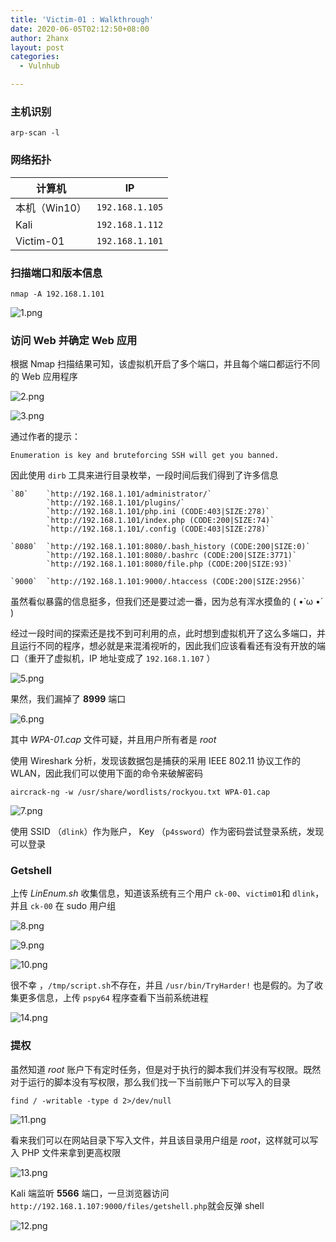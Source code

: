 ```yaml
---
title: 'Victim-01 : Walkthrough'
date: 2020-06-05T02:12:50+08:00
author: 2hanx
layout: post
categories:
  - Vulnhub

---
```

### 主机识别

`arp-scan -l`

### 网络拓扑

| 计算机       | IP              |
| --------- | --------------- |
| 本机（Win10） | `192.168.1.105` |
| Kali      | `192.168.1.112` |
| Victim-01 | `192.168.1.101` |

### 扫描端口和版本信息

`nmap -A 192.168.1.101`

![1.png](https://i.loli.net/2020/06/05/hTAYsLiBx6z9WgG.png) 

### 访问 Web 并确定 Web 应用

根据 Nmap 扫描结果可知，该虚拟机开启了多个端口，并且每个端口都运行不同的 Web 应用程序

![2.png](https://i.loli.net/2020/06/05/xIUXyhjsbRg2oJQ.png) 

![3.png](https://i.loli.net/2020/06/05/x79blMDAwvH6Tdg.png) 

通过作者的提示：

<pre><code class="line-numbers">Enumeration is key and bruteforcing SSH will get you banned.
</code></pre>

因此使用 `dirb` 工具来进行目录枚举，一段时间后我们得到了许多信息

```
`80`	`http://192.168.1.101/administrator/`  
		`http://192.168.1.101/plugins/`  
		`http://192.168.1.101/php.ini (CODE:403|SIZE:278)`  
		`http://192.168.1.101/index.php (CODE:200|SIZE:74)`  
		`http://192.168.1.101/.config (CODE:403|SIZE:278)`  
		
`8080` 	`http://192.168.1.101:8080/.bash_history (CODE:200|SIZE:0)`  
		`http://192.168.1.101:8080/.bashrc (CODE:200|SIZE:3771)`  
		`http://192.168.1.101:8080/file.php (CODE:200|SIZE:93)`  

`9000`  `http://192.168.1.101:9000/.htaccess (CODE:200|SIZE:2956)`  
```

虽然看似暴露的信息挺多，但我们还是要过滤一番，因为总有浑水摸鱼的 ( •̀ ω •́ )

经过一段时间的探索还是找不到可利用的点，此时想到虚拟机开了这么多端口，并且运行不同的程序，想必就是来混淆视听的，因此我们应该看看还有没有开放的端口（重开了虚拟机，IP 地址变成了 `192.168.1.107` ）

![5.png](https://i.loli.net/2020/06/05/9mUOzqfyrHW3BYG.png) 

果然，我们漏掉了 **8999** 端口

![6.png](https://i.loli.net/2020/06/05/uOGjtZ7n5Taxwgb.png) 

其中 _WPA-01.cap_ 文件可疑，并且用户所有者是 _root_

使用 Wireshark 分析，发现该数据包是捕获的采用 IEEE 802.11 协议工作的 WLAN，因此我们可以使用下面的命令来破解密码

<pre><code class="language-bash line-numbers">aircrack-ng -w /usr/share/wordlists/rockyou.txt WPA-01.cap
</code></pre>

![7.png](https://i.loli.net/2020/06/05/v9yuP2BtORS1rfK.png) 

使用 SSID （`dlink`）作为账户， Key （`p4ssword`）作为密码尝试登录系统，发现可以登录

### Getshell

上传 _LinEnum.sh_ 收集信息，知道该系统有三个用户 `ck-00`、`victim01`和 `dlink`，并且 `ck-00` 在 sudo 用户组

![8.png](https://i.loli.net/2020/06/05/ZETIoMcGydfVF58.png) 

![9.png](https://i.loli.net/2020/06/05/MueP5X4mJQaZ6Tt.png) 

![10.png](https://i.loli.net/2020/06/05/Pm7AjLSTakEn8zI.png) 

很不幸 ，`/tmp/script.sh`不存在，并且 `/usr/bin/TryHarder!` 也是假的。为了收集更多信息，上传 `pspy64` 程序查看下当前系统进程

![14.png](https://i.loli.net/2020/06/05/N8s4Jn3v6dGBfaE.png) 

### 提权

虽然知道 _root_ 账户下有定时任务，但是对于执行的脚本我们并没有写权限。既然对于运行的脚本没有写权限，那么我们找一下当前账户下可以写入的目录

<pre><code class="language-bash line-numbers">find / -writable -type d 2&gt;/dev/null
</code></pre>

![11.png](https://i.loli.net/2020/06/05/zfd26RDZs1ik7rN.png) 

看来我们可以在网站目录下写入文件，并且该目录用户组是 _root_，这样就可以写入 PHP 文件来拿到更高权限

![13.png](https://i.loli.net/2020/06/05/biJhGsyzOtWIQxK.png) 

Kali 端监听 **5566** 端口，一旦浏览器访问 `http://192.168.1.107:9000/files/getshell.php`就会反弹 shell

![12.png](https://i.loli.net/2020/06/05/zvE3oO2qVnIyetf.png)